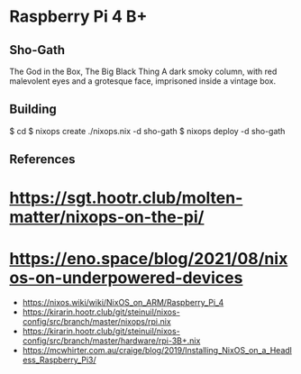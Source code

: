 # Raspberry Pi 4 B+

## Sho-Gath
The God in the Box, The Big Black Thing
A dark smoky column, with red malevolent eyes and a grotesque face, imprisoned inside a vintage box.

## Building

$ cd <parent dir of this dir>
$ nixops create ./nixops.nix -d sho-gath
$ nixops deploy -d sho-gath

## References

# https://sgt.hootr.club/molten-matter/nixops-on-the-pi/
# https://eno.space/blog/2021/08/nixos-on-underpowered-devices
* https://nixos.wiki/wiki/NixOS_on_ARM/Raspberry_Pi_4
* https://kirarin.hootr.club/git/steinuil/nixos-config/src/branch/master/nixops/rpi.nix
* https://kirarin.hootr.club/git/steinuil/nixos-config/src/branch/master/hardware/rpi-3B+.nix
* https://mcwhirter.com.au/craige/blog/2019/Installing_NixOS_on_a_Headless_Raspberry_Pi3/
